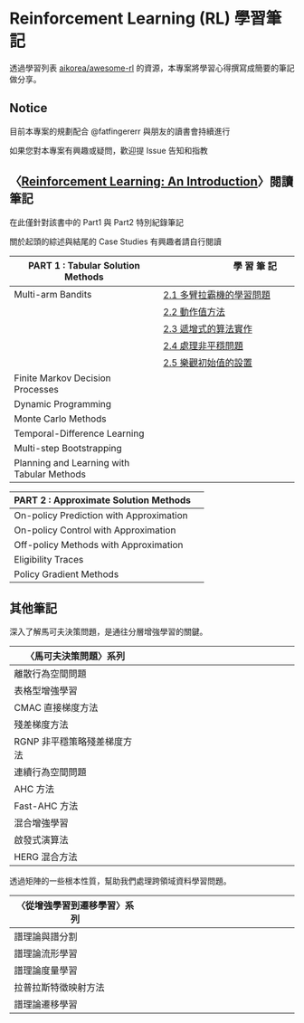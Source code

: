 # Reinforcement Learning (RL) 學習筆記

透過學習列表 [aikorea/awesome-rl](https://github.com/aikorea/awesome-rl) 的資源，本專案將學習心得撰寫成簡要的筆記做分享。

## Notice

目前本專案的規劃配合 @fatfingererr 與朋友的讀書會持續進行

如果您對本專案有興趣或疑問，歡迎提 Issue 告知和指教

## 〈[Reinforcement Learning: An Introduction](https://www.amazon.com/Reinforcement-Learning-Introduction-Adaptive-Computation/dp/0262193981)〉閱讀筆記

在此僅針對該書中的 Part1 與 Part2 特別紀錄筆記

關於起頭的綜述與結尾的 Case Studies 有興趣者請自行閱讀

| PART 1 : Tabular Solution Methods          | 　　　　　　 學 習 筆 記 　　　　　　　|
|--------------------------------------------|----------------------------------------|
| Multi-arm Bandits                          | [2.1 多臂拉霸機的學習問題](https://github.com/sukki/RL-learning-note/blob/master/Reinforcement%20Learning%20An%20Introduction/2-1-多臂拉霸機的學習問題.md)    |
|                                            | [2.2 動作值方法](https://github.com/sukki/RL-learning-note/blob/master/Reinforcement%20Learning%20An%20Introduction/2-2-動作值方法.md)    |
|                                            | [2.3 遞增式的算法實作](https://github.com/sukki/RL-learning-note/blob/master/Reinforcement%20Learning%20An%20Introduction/2-3-遞增式的算法實作.md)    |
|                                            | [2.4 處理非平穩問題](https://github.com/sukki/RL-learning-note/blob/master/Reinforcement%20Learning%20An%20Introduction/2-4-處理非平穩問題.md)    |
|                                            | [2.5 樂觀初始值的設置](https://github.com/sukki/RL-learning-note/blob/master/Reinforcement%20Learning%20An%20Introduction/2-5-樂觀初始值的設置.md)    |
| Finite Markov Decision Processes           |                                  |
| Dynamic Programming                        |                                  |
| Monte Carlo Methods                        |                                  |
| Temporal-Difference Learning               |                                  |
| Multi-step Bootstrapping                   |                                  |
| Planning and Learning with Tabular Methods |                                  |

| PART 2 : Approximate Solution Methods      |                                  |
|--------------------------------------------|----------------------------------|
| On-policy Prediction with Approximation    |                                  |
| On-policy Control with Approximation       |                                  |
| Off-policy Methods with Approximation      |                                  |
| Eligibility Traces                         |                                  |
| Policy Gradient Methods                    |                                  |

## 其他筆記

深入了解馬可夫決策問題，是通往分層增強學習的關鍵。

| 〈馬可夫決策問題〉系列       |  　　　　　　　　　　　　　　　　|
|------------------------------|----------------------------------|
| 離散行為空間問題             |                                  |
| 表格型增強學習               |                                  |
| CMAC 直接梯度方法            |                                  |
| 殘差梯度方法    　　　　　　 |                                  |
| RGNP 非平穩策略殘差梯度方法  |                                  |
| 連續行為空間問題             |                                  |
| AHC 方法                     |                                  |
| Fast-AHC 方法                |                                  |
| 混合增強學習                 |                                  |
| 啟發式演算法                 |                                  |
| HERG 混合方法                |                                  |

透過矩陣的一些根本性質，幫助我們處理跨領域資料學習問題。

| 〈從增強學習到遷移學習〉系列 | 　　　　　　　　　　　　　　　　 |
|------------------------------|----------------------------------|
| 譜理論與譜分割               |                                  |
| 譜理論流形學習               |                                  |
| 譜理論度量學習　　　　　　　 |                                  |
| 拉普拉斯特徵映射方法         |                                  |
| 譜理論遷移學習               |                                  |




